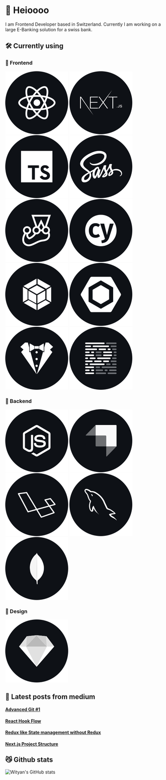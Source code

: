 # 👋  Heioooo

I am Frontend Developer based in Switzerland. Currently I am working on a large E-Banking solution for a swiss bank.

## 🛠  Currently using

### 🦋  Frontend
![React](./techstack/React.svg)
![Next](./techstack/Next.svg)
![TypeScript](./techstack/TypeScript.svg)
![SASS](./techstack/Sass.svg)
![Jest](./techstack/Jest.svg)
![Cypress](./techstack/Cypress.svg)
![Webpack](./techstack/Webpack.svg)
![Eslint](./techstack/Eslint.svg)
![Stylelint](./techstack/Stylelint.svg)
![Prettier](./techstack/Prettier.svg)

### 🐙  Backend
![Node](./techstack/Node.svg)
![Strapi](./techstack/Strapi.svg)
![Laravel](./techstack/Laravel.svg)
![Mysql](./techstack/Mysql.svg)
![Mongodb](./techstack/Mongodb.svg)

### 🎨  Design
![Sketch](./techstack/Sketch.svg)

## 📖  Latest posts from medium
<!--START_SECTION:feed-->
#### [Advanced Git #1](https:&#x2F;&#x2F;wityan.medium.com&#x2F;advanced-git-1-ee1db3283f5f?source&#x3D;rss-7fbb3d1740b5------2)
#### [React Hook Flow](https:&#x2F;&#x2F;wityan.medium.com&#x2F;react-hook-flow-e09462fc7dd3?source&#x3D;rss-7fbb3d1740b5------2)
#### [Redux like State management without Redux](https:&#x2F;&#x2F;wityan.medium.com&#x2F;redux-like-state-management-without-redux-9e3013249f30?source&#x3D;rss-7fbb3d1740b5------2)
#### [Next.js Project Structure](https:&#x2F;&#x2F;wityan.medium.com&#x2F;next-js-project-structure-1531610bed71?source&#x3D;rss-7fbb3d1740b5------2)
<!--END_SECTION:feed-->

## 😼  Github stats

![Wityan's GitHub stats](https://github-readme-stats.vercel.app/api?username=wityan&hide=prs,issues,commits&theme=radical)